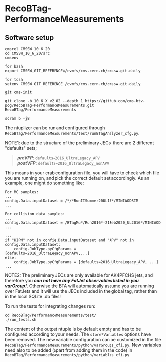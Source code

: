# RecoBTag-PerformanceMeasurements

## Software setup

```
cmsrel CMSSW_10_6_20 
cd CMSSW_10_6_20/src
cmsenv

for bash
export CMSSW_GIT_REFERENCE=/cvmfs/cms.cern.ch/cmssw.git.daily

for tcsh
setenv CMSSW_GIT_REFERENCE /cvmfs/cms.cern.ch/cmssw.git.daily

git cms-init

git clone -b 10_6_X_v2.02 --depth 1 https://github.com/cms-btv-pog/RecoBTag-PerformanceMeasurements.git RecoBTag/PerformanceMeasurements

scram b -j8

```

The ntuplizer can be run and configured through ```RecoBTag/PerformanceMeasurements/test/runBTagAnalyzer_cfg.py```.

NOTE1: due to the structure of the preliminary JECs, there are 2 different "defaults" sets; 

> **_preVFP_**: ```defaults=2016_UltraLegacy_APV```<br/>
> **_postVFP_**: ```defaults=2016_UltraLegacy_nonAPV```<br/>

This means in your crab configuration file, you will have to check which file you are running on, and pick the correct default set accordingly. As an example, one might do something like:

```
For MC samples: 
...
config.Data.inputDataset = /*/*RunIISummer20UL16*/MINIAODSIM
...

For collision data samples:
...
config.Data.inputDataset = /BTagMu*/Run2016*-21Feb2020_UL2016*/MINIAOD
...

...
if "HIPM" not in config.Data.inputDataset and "APV" not in config.Data.inputDataset: 
	config.JobType.pyCfgParams = [defaults=2016_UltraLegacy_nonAPV,...]
else: 
	config.JobType.pyCfgParams = [defaults=2016_UltraLegacy_APV, ...]
...
```

NOTE2: The preliminary JECs are only available for AK4PFCHS jets, and therefore you **_can not have any FatJet observables listed in you varGroup!_**. Otherwise the BTA will automatically assume you are running over FatJets and it will use the JECs included in the global tag, rather than in the local SQLite .db files!



To run the tests for integrating changes run:

```
cd RecoBTag/PerformanceMeasurements/test/
./run_tests.sh
```
The content of the output ntuple is by default empty and has to be configured according to your needs. The ```store*Variables``` options have been removed.
The new variable configuration can be customized in the file ```RecoBTag/PerformanceMeasurements/python/varGroups_cfi.py```.
New variables need also to be added (apart from adding them in the code) in ```RecoBTag/PerformanceMeasurements/python/variables_cfi.py```
